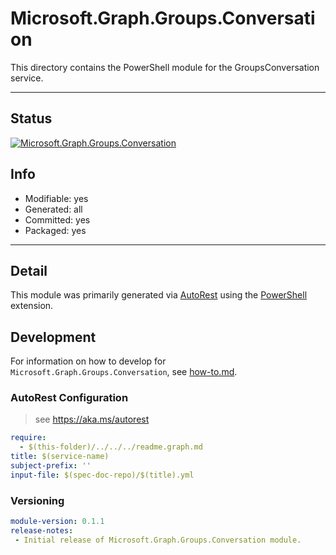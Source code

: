 <!-- region Generated -->
# Microsoft.Graph.Groups.Conversation
This directory contains the PowerShell module for the GroupsConversation service.

---
## Status
[![Microsoft.Graph.Groups.Conversation](https://img.shields.io/powershellgallery/v/Microsoft.Graph.Groups.Conversation.svg?style=flat-square&label=Microsoft.Graph.Groups.Conversation "Microsoft.Graph.Groups.Conversation")](https://www.powershellgallery.com/packages/Microsoft.Graph.Groups.Conversation/)

## Info
- Modifiable: yes
- Generated: all
- Committed: yes
- Packaged: yes

---
## Detail
This module was primarily generated via [AutoRest](https://github.com/Azure/autorest) using the [PowerShell](https://github.com/Azure/autorest.powershell) extension.

## Development
For information on how to develop for `Microsoft.Graph.Groups.Conversation`, see [how-to.md](how-to.md).
<!-- endregion -->

### AutoRest Configuration

> see https://aka.ms/autorest

``` yaml
require:
  - $(this-folder)/../../../readme.graph.md
title: $(service-name)
subject-prefix: ''
input-file: $(spec-doc-repo)/$(title).yml
```
### Versioning

``` yaml
module-version: 0.1.1
release-notes:
 - Initial release of Microsoft.Graph.Groups.Conversation module.
```

